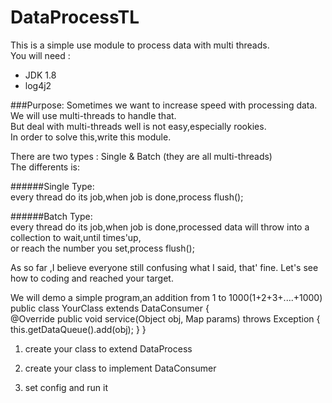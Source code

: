 # DataProcessTL
This is a simple use module to process data with multi threads.<br/>
You will need :<br/>
  * JDK 1.8
  * log4j2
  
###Purpose:
  Sometimes we want to increase speed with processing data. We will use multi-threads to handle that.<br/>
  But deal with multi-threads well is not easy,especially rookies.<br/>
  In order to solve this,write this module.<br/>
  
  There are two types : Single & Batch (they are all multi-threads)<br/>
  The differents is: <br/>  
  
######Single Type:<br/>
  every thread do its job,when job is done,process flush();<br/>
  
######Batch Type:<br/>
  every thread do its job,when job is done,processed data will throw into a collection to wait,until times'up,<br/>
  or reach the number you set,process flush();<br/>
  
As so far ,I believe everyone still confusing what I said, that' fine. 
Let's see how to coding and reached your target.

We will demo a simple program,an addition from 1 to 1000(1+2+3+....+1000)
	public class YourClass extends DataConsumer {   
	@Override
	public void service(Object obj, Map params) throws Exception {
	  this.getDataQueue().add(obj);
	  }
	}
1. create your class to extend DataProcess
   
2. create your class to implement DataConsumer

	

3. set config and run it
